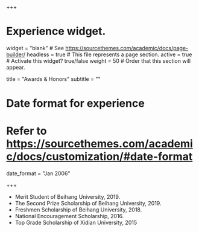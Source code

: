 +++
# Experience widget.
widget = "blank"  # See https://sourcethemes.com/academic/docs/page-builder/
headless = true  # This file represents a page section.
active = true  # Activate this widget? true/false
weight = 50  # Order that this section will appear.

title = "Awards & Honors"
subtitle = ""

# Date format for experience
#   Refer to https://sourcethemes.com/academic/docs/customization/#date-format
date_format = "Jan 2006"

+++

* Merit Student of Beihang University, 2019.
* The Second Prize Scholarship of Beihang University, 2019.
* Freshmen Scholarship of Beihang University, 2018.
* National Encouragement Scholarship, 2016.
* Top Grade Scholarship of Xidian University, 2015